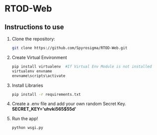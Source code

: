 ﻿# RTOD-Web

## Instructions to use

1. Clone the repository:
    ```bash
    git clone https://github.com/Spyrosigma/RTOD-Web.git
    ```
2. Create Virtual Environment
    ```bash
    pip install virtualenv  #If Virtual Env Module is not installed
    virtualenv envname
    envname\scripts\activate
    ```
3. Install Libraries
    ```bash
    pip install -r requirements.txt
    ```
    
4. Create a .env file and add your own random Secret Key.
   **SECRET_KEY='uhvki565$55d'**

6. Run the app!
    ```bash
    python wsgi.py
    ```


